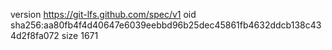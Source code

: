 version https://git-lfs.github.com/spec/v1
oid sha256:aa80fb4f4d40647e6039eebbd96b25dec45861fb4632ddcb138c434d2f8fa072
size 1671
